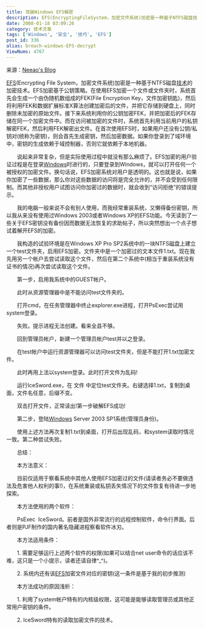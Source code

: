```yaml
---
title: 攻破Windows EFS解密
description: EFS(EncryptingFileSystem，加密文件系统)加密是一种基于NTFS磁盘技术的加密技术。EFS加密基于公钥策略。在使用EFS加密一个文件或文件夹时，系统首先会生成一个由伪随机数组成的FEK(FileEncryptionKey，文件加密钥匙)，然后将利用FEK和数据扩展标准X算法创建加密后的文件，并把它存储到硬盘上，同时删除未加密的原始文件。接下来系统利用你的公钥加密FEK，并把加密后的FEK存储在同一个加密文件中。而在访问被加密的文件时，系统首先利用当前用户的私钥解密FEK，然后利用FEK解密出文件。在首次使用EFS时，如果用户还没有公钥/私钥对(统称为密钥)，则会首先生成密钥，然后加密数据。如果你登录到了域环境中，密钥的生成依赖于域控制器，否则它就依赖于本地机器。
date: 2008-01-18 03:09:26
category: 技术文章
tags: ['Windows', '安全', '技巧', 'EFS']
post_id: 336
alias: breach-windows-EFS-decrypt
ViewNums: 4767
---
```


来源：[Neeao's Blog](http://neeao.com/blog/)

[EFS](/tags/EFS)(Encrypting File System，加密文件系统)加密是一种基于NTFS磁盘[技术](/tags/%E6%8A%80%E6%9C%AF%E7%B1%BB)的加密技术。EFS加密基于公钥策略。在使用EFS加密一个文件或文件夹时，系统首先会生成一个由伪随机数组成的FEK(File Encryption Key，文件加密钥匙)，然后将利用FEK和数据扩展标准X算法创建加密后的文件，并把它存储到硬盘上，同时删除未加密的原始文件。接下来系统利用你的公钥加密FEK，并把加密后的FEK存储在同一个加密文件中。而在访问被加密的文件时，系统首先利用当前用户的私钥解密FEK，然后利用FEK解密出文件。在首次使用EFS时，如果用户还没有公钥/私钥对(统称为密钥)，则会首先生成密钥，然后加密数据。如果你登录到了域环境中，密钥的生成依赖于域控制器，否则它就依赖于本地机器。

　　说起来非常复杂，但是实际使用过程中就没有那么麻烦了。EFS加密的用户验证过程是在登录[Windows](/tags/Windows)时进行的，只要登录到Windows，就可以打开任何一个被授权的加密文件。换句话说，EFS加密系统对用户是透明的。这也就是说，如果你加密了一些数据，那么你对这些数据的访问将是完全允许的，并不会受到任何限制。而其他非授权用户试图访问你加密过的数据时，就会收到“访问拒绝”的错误提示。

　　我的电脑一般来说不会有别人使用，而我经常重装系统，又懒得备份密钥，所以我从来没有使用过Windows 2003或者Windows XP的EFS功能。今天读到了一些关于EFS密钥没有备份因而数据无法恢复的求助帖子，所以突然想出一个点子想试着解开EFS的加密。

　　我构造的试验环境是在Windows XP Pro SP2系统中的一块NTFS磁盘上建立一个test文件夹，启用EFS加密。文件夹中是一个加密过的文本文件1.txt。现在我先用另一个帐户去尝试读取这个文件，然后在第二个系统中(相当于重装系统没有证书的情况)再次尝试读取这个文件。

　　第一步，启用我系统中的GUEST帐户。

　　此时从资源管理器中是不能访问test文件夹的。

　　打开cmd，在任务管理器中终止explorer.exe进程，打开PsExec尝试用system登录。

　　失败。提示进程无法创建。看来全县不够。

　　回到管理员帐户，新建一个管理员帐户test并以之登录。

　　在test帐户中运行资源管理器可以访问test文件夹，但是不能打开1.txt加密文件。

　　此时再用上法以system登录。此时打开文件为乱码!

　　运行IceSword.exe，在 文件 中定位test文件夹。右键选择1.txt，复制到桌面，文件名任意，后缀不变。

　　双击打开文件，正常读出!第一步破解EFS成功!

　　第二步，登陆[Windows](/tags/Windows) Server 2003 SP1系统(管理员身份)。

　　使用上述方法再次复制1.txt到桌面，打开后出现乱码，和system读取时情况一致。第二种尝试失败。

　　总结：

　　本方法意义：

　　目前仅适用于察看系统中其他人使用EFS加密过的文件(请读者务必不要做违法及危害他人权利的事!)，在系统重装或私钥丢失情况下的文件恢复有待进一步地探索。

　　本方法使用的两个软件：

　　PsExec  IceSword。前者是国外非常流行的远程控制软件，命令行界面。后者则是PJF制作的国内著名隐藏进程察看软件冰刃。

　　本方法适用条件：

　　1. 需要足够运行上述两个软件的权限(如果可以结合net user命令的话应该不难，这只是一个小提示，读者还请自律^_^)。

　　2. 系统内还有该[EFS](/tags/EFS)加密文件对应的密钥(这一条件是基于我的初步推测)

　　本方法成功的原因浅析：

　　1. 利用了system帐户特有的内核级权限，这可能是能够读取管理员或其他正常用户密钥的条件。

　　2. IceSword特有的读取加密文件的技术。

